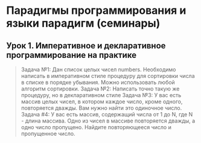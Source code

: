 # Парадигмы программирования и языки парадигм (семинары)

## Урок 1. Императивное и декларативное программирование на практике
> Задача №1: Дан список целых чисел numbers. Необходимо написать в императивном стиле процедуру для сортировки числа в списке в порядке убывания. Можно использовать любой алгоритм сортировки.
> Задача №2: Написать точно такую же процедуру, но в декларативном стиле
> Задача №3: У вас есть массив целых чисел, в котором каждое число, кроме одного, повторяется дважды. Вам нужно найти это одиночное число.
> Задача #4: У вас есть массив, содержащий числа от 1 до N, где N - длина массива. Одно из чисел в массиве повторяется дважды, а одно число пропущено. Найдите повторяющееся число и пропущенное число.